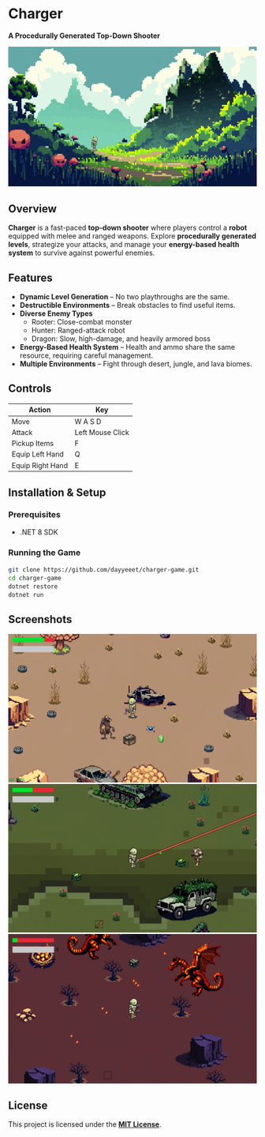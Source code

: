 # Charger  
**A Procedurally Generated Top-Down Shooter**  

![Banner][banner]

## Overview  
**Charger** is a fast-paced **top-down shooter** where players control a **robot** equipped with melee and ranged weapons. Explore **procedurally generated levels**, strategize your attacks, and manage your **energy-based health system** to survive against powerful enemies.  

## Features  
- **Dynamic Level Generation** – No two playthroughs are the same.  
- **Destructible Environments** – Break obstacles to find useful items.  
- **Diverse Enemy Types**  
  - Rooter: Close-combat monster  
  - Hunter: Ranged-attack robot  
  - Dragon: Slow, high-damage, and heavily armored boss  
- **Energy-Based Health System** – Health and ammo share the same resource, requiring careful management.  
- **Multiple Environments** – Fight through desert, jungle, and lava biomes.  

## Controls  
| Action  | Key |  
|---------|------|  
| Move    | W A S D |  
| Attack  | Left Mouse Click |  
| Pickup Items | F |
| Equip Left Hand | Q |
| Equip Right Hand | E |


## Installation & Setup  
### Prerequisites  
- .NET 8 SDK  

### Running the Game  
```sh
git clone https://github.com/dayyeeet/charger-game.git
cd charger-game
dotnet restore
dotnet run
```  

## Screenshots  
![Level One][level_one]
![Level Two][level_two]
![Level Three][level_three]

## License  
This project is licensed under the **[MIT License](LICENSE)**.

[banner]: Resources/background.png
[level_one]: level_one.png
[level_two]: level_two.png
[level_three]: level_three.png

